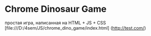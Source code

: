 # **Chrome Dinosaur Game**



простая игра, написанная на HTML + JS + CSS
[file:///D:/4sem/JS/chrome_dino_game/index.html] (http://test.com/)

